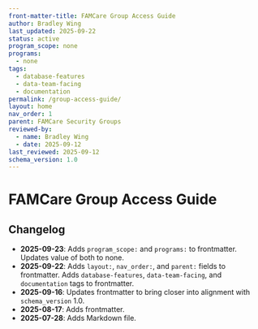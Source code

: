 ```yaml
---
front-matter-title: FAMCare Group Access Guide  
author: Bradley Wing 
last_updated: 2025-09-22
status: active  
program_scope: none
programs:
  - none
tags:
  - database-features
  - data-team-facing
  - documentation
permalink: /group-access-guide/
layout: home
nav_order: 1
parent: FAMCare Security Groups
reviewed-by:
  - name: Bradley Wing
  - date: 2025-09-12
last_reviewed: 2025-09-12
schema_version: 1.0  
---
```


# FAMCare Group Access Guide

## Changelog

- **2025-09-23**: Adds `program_scope:` and `programs:` to frontmatter. Updates value of both to none.
- **2025-09-22**: Adds `layout:`, `nav_order:`, and `parent:` fields to frontmatter. Adds `database-features`, `data-team-facing`, and `documentation` tags to frontmatter.
- **2025-09-16**: Updates frontmatter to bring closer into alignment with `schema_version` 1.0.
- **2025-08-17**: Adds frontmatter.
- **2025-07-28**: Adds Markdown file.

